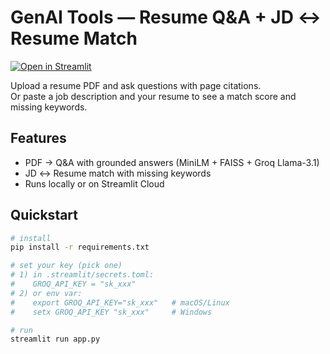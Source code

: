 # GenAI Tools — Resume Q&A + JD ↔ Resume Match

[![Open in Streamlit](https://static.streamlit.io/badges/streamlit_badge_black_white.svg)](https://genai-tools-abu-saleh.streamlit.app/)

Upload a resume PDF and ask questions with page citations.  
Or paste a job description and your resume to see a match score and missing keywords.

## Features
- PDF → Q&A with grounded answers (MiniLM + FAISS + Groq Llama-3.1)
- JD ↔ Resume match with missing keywords
- Runs locally or on Streamlit Cloud

## Quickstart
```bash
# install
pip install -r requirements.txt

# set your key (pick one)
# 1) in .streamlit/secrets.toml:
#    GROQ_API_KEY = "sk_xxx"
# 2) or env var:
#    export GROQ_API_KEY="sk_xxx"   # macOS/Linux
#    setx GROQ_API_KEY "sk_xxx"     # Windows

# run
streamlit run app.py
